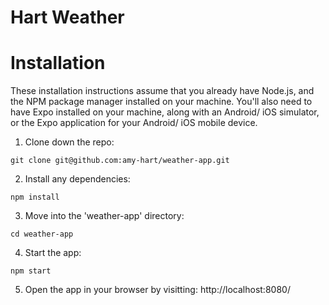 # Hart Weather

# Installation
These installation instructions assume that you already have Node.js, and the NPM package manager installed on your machine. You'll also need to have Expo installed on your machine, along with an Android/ iOS simulator, or the Expo application for your Android/ iOS mobile device.

1. Clone down the repo:
```{r, engine='bash', count_lines}
git clone git@github.com:amy-hart/weather-app.git
```
2. Install any dependencies: 
```{r, engine='bash', count_lines}
npm install
```
3. Move into the 'weather-app' directory:
```{r, engine='bash', count_lines}
cd weather-app
```
4. Start the app:
```{r, engine='bash', count_lines}
npm start
```
5. Open the app in your browser by visitting:
http://localhost:8080/
